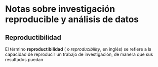 
# **Notas sobre investigación reproducible y análisis de datos** #
## **Reproductibilidad** ##
El término **reproductibilidad** ( o *reproducibility*, en inglés) se refiere a la capacidad de reproducir un trabajo de investigación, de manera que sus resultados
puedan 
